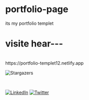 # portfolio-page

its my portfolio templet
<br>
<h1> visite hear---</h1><br>
https://portfolio-templet12.netlify.app <br>

![Stargazers](https://img.shields.io/github/stars/yavuzyigitmuhammetali/MERN-Instagram-Clone?style=social)

<!--



[![JavaScript][javascript-shield]][javascrip-url] 
![TailwindCSS](https://img.shields.io/badge/tailwindcss-%2338B2AC.svg?style=for-the-badge&logo=tailwind-css&logoColor=white)
![Git](https://img.shields.io/badge/git-%23F05033.svg?style=for-the-badge&logo=git&logoColor=white)
![NPM](https://img.shields.io/badge/NPM-%23CB3837.svg?style=for-the-badge&logo=npm&logoColor=white)
![Markdown](https://img.shields.io/badge/markdown-%23000000.svg?style=for-the-badge&logo=markdown&logoColor=white)
![Vercel](https://img.shields.io/badge/vercel-%23000000.svg?style=for-the-badge&logo=vercel&logoColor=white)
--> <br>



[![LinkedIn][linkedin-shield]][linkedin-url] 
[![Twitter][twitter-shield]][twitter-url]


[linkedin-shield]: https://img.shields.io/badge/-LinkedIn-black.svg?style=for-the-badge&logo=linkedin&colorB=555 
[linkedin-url]:#
[twitter-shield]: https://img.shields.io/badge/Twitter-%231DA1F2.svg?style=for-the-badge&logo=Twitter&logoColor=white
[twitter-url]: #
[javascrip-shield]: https://img.shields.io/badge/javascript-%23323330.svg?style=for-the-badge&logo=javascript&logoColor=%23F7DF1E
[javascrip-url]: #
 

